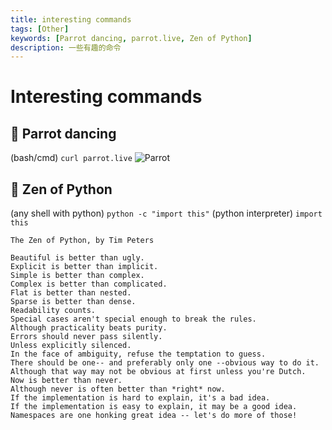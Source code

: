 ```yaml
---
title: interesting commands
tags: [Other]
keywords: [Parrot dancing, parrot.live, Zen of Python]
description: 一些有趣的命令
---
```


# Interesting commands
## 🦜 Parrot dancing
(bash/cmd) `curl parrot.live`
![Parrot](@attachment/parrot.png)

## 🐍 Zen of Python
(any shell with python) `python -c "import this"`
(python interpreter) `import this`
```text
The Zen of Python, by Tim Peters

Beautiful is better than ugly.
Explicit is better than implicit.
Simple is better than complex.
Complex is better than complicated.
Flat is better than nested.
Sparse is better than dense.
Readability counts.
Special cases aren't special enough to break the rules.
Although practicality beats purity.
Errors should never pass silently.
Unless explicitly silenced.
In the face of ambiguity, refuse the temptation to guess.
There should be one-- and preferably only one --obvious way to do it.
Although that way may not be obvious at first unless you're Dutch.
Now is better than never.
Although never is often better than *right* now.
If the implementation is hard to explain, it's a bad idea.
If the implementation is easy to explain, it may be a good idea.
Namespaces are one honking great idea -- let's do more of those!
```


